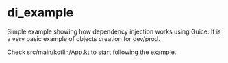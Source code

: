 # di_example
Simple example showing how dependency injection works using Guice. It is a very basic example of objects creation for dev/prod.

Check src/main/kotlin/App.kt to start following the example. 
